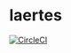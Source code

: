 # laertes
[![CircleCI](https://circleci.com/gh/dnhess/laertes.svg?style=svg&circle-token=0b8a854699f3ee0347256cfe2efbc68890ddb8b9)](https://circleci.com/gh/dnhess/laertes)
